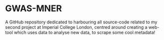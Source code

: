 # GWAS-MNER

A GitHub repository dedicated to harbouring all source-code related to my second project at Imperial College London, centred around creating a web-tool which uses data to analyse new data, to scrape some cool metadata!
